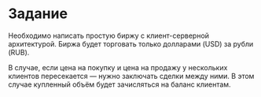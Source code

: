 # Задание

Необходимо написать простую биржу с клиент-серверной архитектурой.
Биржа будет торговать только долларами (USD) за рубли (RUB).

В случае, если цена на покупку и цена на продажу у нескольких клиентов пересекается — нужно заключать сделки между ними.
В этом случае купленный объём будет зачисляться на баланс клиентам.

